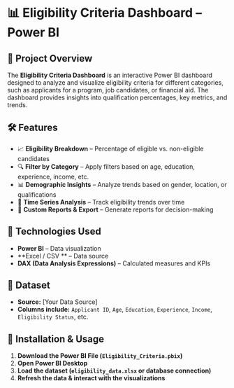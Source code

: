 # 📊 Eligibility Criteria Dashboard – Power BI  

## 📌 Project Overview  
The **Eligibility Criteria Dashboard** is an interactive Power BI dashboard designed to analyze and visualize eligibility criteria for different categories, such as applicants for a program, job candidates, or financial aid. The dashboard provides insights into qualification percentages, key metrics, and trends.  

## 🛠️ Features  
- 📈 **Eligibility Breakdown** – Percentage of eligible vs. non-eligible candidates  
- 🔍 **Filter by Category** – Apply filters based on age, education, experience, income, etc.  
- 📊 **Demographic Insights** – Analyze trends based on gender, location, or qualifications  
- 📅 **Time Series Analysis** – Track eligibility trends over time  
- 📑 **Custom Reports & Export** – Generate reports for decision-making  

## 🚀 Technologies Used  
- **Power BI** – Data visualization  
- **Excel / CSV ** – Data source  
- **DAX (Data Analysis Expressions)** – Calculated measures and KPIs  

## 📂 Dataset  
- **Source:** [Your Data Source]  
- **Columns include:** `Applicant ID`, `Age`, `Education`, `Experience`, `Income`, `Eligibility Status`, etc.  

## 🔧 Installation & Usage  
1. **Download the Power BI File (`Eligibility_Criteria.pbix`)**  
2. **Open Power BI Desktop**  
3. **Load the dataset (`eligibility_data.xlsx` or database connection)**  
4. **Refresh the data & interact with the visualizations**  

